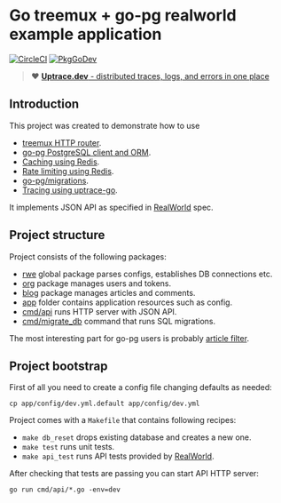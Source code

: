 # Go treemux + go-pg realworld example application

[![CircleCI](https://circleci.com/gh/uptrace/go-treemux-realworld-example-app.svg?style=svg)](https://circleci.com/gh/uptrace/go-treemux-realworld-example-app)
[![PkgGoDev](https://pkg.go.dev/badge/github.com/uptrace/go-treemux-realworld-example-app)](https://pkg.go.dev/github.com/uptrace/go-treemux-realworld-example-app)

> :heart: [**Uptrace.dev** - distributed traces, logs, and errors in one place](https://uptrace.dev)

## Introduction

This project was created to demonstrate how to use

- [treemux HTTP router](https://github.com/vmihailenco/treemux).
- [go-pg PostgreSQL client and ORM](https://github.com/go-pg/pg).
- [Caching using Redis](https://github.com/go-redis/cache).
- [Rate limiting using Redis](https://github.com/go-redis/redis_rate).
- [go-pg/migrations](https://github.com/go-pg/migrations).
- [Tracing using uptrace-go](https://github.com/uptrace/uptrace-go).

It implements JSON API as specified in [RealWorld](https://github.com/gothinkster/realworld) spec.

## Project structure

Project consists of the following packages:

- [rwe](rwe) global package parses configs, establishes DB connections etc.
- [org](org) package manages users and tokens.
- [blog](blog) package manages articles and comments.
- [app](app) folder contains application resources such as config.
- [cmd/api](cmd/api) runs HTTP server with JSON API.
- [cmd/migrate_db](cmd/migrate_db) command that runs SQL migrations.

The most interesting part for go-pg users is probably [article filter](blog/article_filter.go).

## Project bootstrap

First of all you need to create a config file changing defaults as needed:

```
cp app/config/dev.yml.default app/config/dev.yml
```

Project comes with a `Makefile` that contains following recipes:

- `make db_reset` drops existing database and creates a new one.
- `make test` runs unit tests.
- `make api_test` runs API tests provided by
  [RealWorld](https://github.com/gothinkster/realworld/tree/master/api).

After checking that tests are passing you can start API HTTP server:

```shell
go run cmd/api/*.go -env=dev
```
